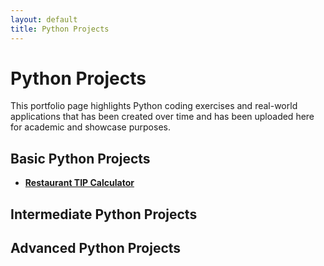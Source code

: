 ```yaml
---
layout: default
title: Python Projects
---
```


# Python Projects

This portfolio page highlights Python coding exercises and real-world applications that has been created over time and has been uploaded here for academic and showcase purposes.

## Basic Python Projects
- **[Restaurant TIP Calculator](https://tip-splitter-jameskay-ai.replit.app/)**
## Intermediate Python Projects
## Advanced Python Projects
